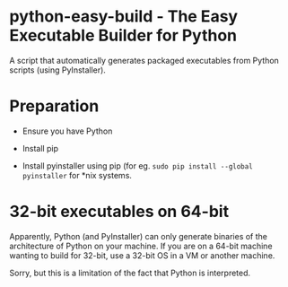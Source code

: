 # python-easy-build - The Easy Executable Builder for Python

A script that automatically generates packaged executables from Python scripts (using PyInstaller).

# Preparation

* Ensure you have Python

* Install pip

* Install pyinstaller using pip (for eg. `sudo pip install --global pyinstaller` for *nix systems.

# 32-bit executables on 64-bit

Apparently, Python (and PyInstaller) can only generate binaries of the architecture of Python on your machine.
If you are on a 64-bit machine wanting to build for 32-bit, use a 32-bit OS in a VM or another machine.

Sorry, but this is a limitation of the fact that Python is interpreted.


